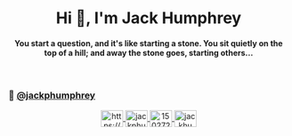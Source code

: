 <h1 align="center">Hi 👋, I'm Jack Humphrey</h1>
<h4 align="center">You start a question, and it's like starting a stone. You sit quietly on the top of a hill; and away the stone goes, starting others...</h4>
<br />
<h3>
  📝
  <a href="https://medium.com/@jackphumphrey" target="blank">
    @jackphumphrey
  </a>
</h3>
<p align="center">
  <a href="https://codepen.io/https://codepen.io/jackphumphrey" target="blank">
    <img align="center" src="[https://cdn.jsdelivr.net/npm/simple-icons@3.0.1/icons/codepen.svg](https://www.flaticon.com/free-icon/codepen_7083977?term=codepen&page=1&position=7&page=1&position=7&related_id=7083977&origin=search)" alt="https://codepen.io/jackphumphrey" height="30" width="40" />
  </a>
  <a href="https://dev.to/jackphumphrey" target="blank">
    <img align="center" src="https://cdn.jsdelivr.net/npm/simple-icons@3.0.1/icons/dev-dot-to.svg" alt="jackphumphrey" height="30" width="40" />
  </a>
  <a href="https://stackoverflow.com/users/15027279" target="blank">
    <img align="center" src="https://cdn.jsdelivr.net/npm/simple-icons@3.0.1/icons/stackoverflow.svg" alt="15027279" height="30" width="40" />
  </a>
  <a href="https://dribbble.com/jackhumphrey" target="blank">
    <img align="center" src="https://cdn.jsdelivr.net/npm/simple-icons@3.0.1/icons/dribbble.svg" alt="jackhumphrey" height="30" width="40" />
  </a>
</p>
